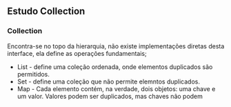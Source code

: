## Estudo Collection

### Collection
Encontra-se no topo da hierarquia, não existe implementações diretas desta interface, ela define as operações fundamentais;

* List - define uma coleção ordenada, onde elementos duplicados são permitidos.
* Set - define uma coleção que não permite elemntos duplicados.
* Map - Cada elemento contém, na verdade, dois objetos: uma chave e um valor. Valores podem ser duplicados, mas chaves não podem